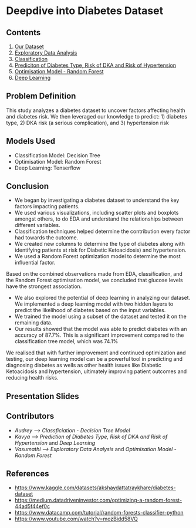 # Deepdive into Diabetes Dataset

## Contents 
1) [Our Dataset](https://github.com/vvaasuuu/SC1015-Mini-Project/blob/53cea610dd99038553a6dc9b9f360bc1186cd981/Our%20Dataset.ipynb)
2) [Exploratory Data Analysis](https://github.com/vvaasuuu/SC1015-Mini-Project/blob/53cea610dd99038553a6dc9b9f360bc1186cd981/Exploratory%20Data%20Analysis.ipynb)
3) [Classification](https://github.com/vvaasuuu/SC1015-Mini-Project/blob/53cea610dd99038553a6dc9b9f360bc1186cd981/Classification%20Model.ipynb)
4) [Prediciton of Diabetes Type, Risk of DKA and Risk of Hypertension](https://github.com/vvaasuuu/SC1015-Mini-Project/blob/53cea610dd99038553a6dc9b9f360bc1186cd981/Prediction%20of%20Diabetes%20Type%2C%20Risk%20of%20DKA%20and%20Risk%20of%20Hypertension.ipynb
)
5) [Optimisation Model - Random Forest](https://github.com/vvaasuuu/SC1015-Mini-Project/blob/53cea610dd99038553a6dc9b9f360bc1186cd981/Optimisation%20Model%20-%20Random%20Forest.ipynb)
6) [Deep Learning](https://github.com/vvaasuuu/SC1015-Mini-Project/blob/53cea610dd99038553a6dc9b9f360bc1186cd981/Deep%20Learning.ipynb)

## Problem Definition 
This study analyzes a diabetes dataset to uncover factors affecting health and diabetes risk. 
We then leveraged our knowledge to predict: 1) diabetes type, 2) DKA risk (a serious complication), and 3) hypertension risk

## Models Used
- Classification Model: Decision Tree
- Optimisation Model: Random Forest
- Deep Learning: Tenserflow

## Conclusion
- We began by investigating a diabetes dataset to understand the key factors impacting patients.
- We used various visualizations, including scatter plots and boxplots amongst others, to do EDA and understand the relationships between different variables.
- Classification techniques helped determine the contribution every factor had towards the outcome.
- We created new columns to determine the type of diabetes along with identifying patients at risk for Diabetic Ketoacidosis) and hypertension.
- We used a Random Forest optimization model to determine the most influential factor.

Based on the combined observations made from EDA, classification, and the Random Forest optimisation model, we concluded that glucose levels have the strongest association. 

- We also explored the potential of deep learning in analyzing our dataset. We implemented a deep learning model with two hidden layers to predict the likelihood of diabetes based on the input variables.
- We trained the model using a subset of the dataset and tested it on the remaining data.
- Our results showed that the model was able to predict diabetes with an accuracy of 87.7%. This is a significant improvement compared to the classification tree model, which was 74.1%

We realised that with further improvement and continued optimization and testing, our deep learning model can be a powerful tool in predicting and diagnosing diabetes as wells as other health issues like Diabetic Ketoacidosis and hypertension, ultimately improving patient outcomes and reducing health risks.

## Presentation Slides


## Contributors
- *Audrey --> Classficiation - Decision Tree Model*
- *Kavya --> Prediction of Diabetes Type, Risk of DKA and Risk of Hypertension* and *Deep Learning*
- *Vasumathi --> Exploratory Data Analysis* and *Optimisation Model - Random Forest*

## References
- https://www.kaggle.com/datasets/akshaydattatraykhare/diabetes-dataset
- https://medium.datadriveninvestor.com/optimizing-a-random-forest-44ad5f44ef0c
- https://www.datacamp.com/tutorial/random-forests-classifier-python
- https://www.youtube.com/watch?v=mozBidd58VQ
